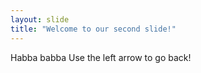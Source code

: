 ```yaml
---
layout: slide
title: "Welcome to our second slide!"
---
```

Habba babba
Use the left arrow to go back!